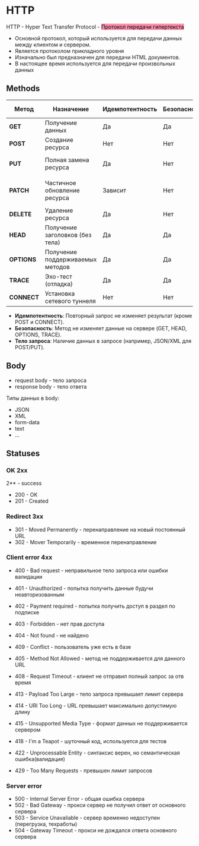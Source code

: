 # HTTP
HTTP - Hyper Text Transfer Protocol - <mark style="background: #FF5582A6;">Протокол передачи гипертекста</mark>
- Основной протокол, который используется для передачи данных между клиентом и сервером.
 - Является протоколом прикладного уровня
 - Изначально был предназначен для передачи HTML документов.
 - В настоящее время используется для передачи произвольных данных

## Methods

| Метод       | Назначение                       | Идемпотентность | Безопасность | Тело запроса | Пример использования                        |
| ----------- | -------------------------------- | --------------- | ------------ | ------------ | ------------------------------------------- |
| **GET**     | Получение данных                 | Да              | Да           | Нет          | `GET /users/123`                            |
| **POST**    | Создание ресурса                 | Нет             | Нет          | Да           | `POST /users` (с JSON-телом)                |
| **PUT**     | Полная замена ресурса            | Да              | Нет          | Да           | `PUT /users/123` (новые данные)             |
| **PATCH**   | Частичное обновление ресурса     | Зависит         | Нет          | Да           | `PATCH /users/123` (только изменяемые поля) |
| **DELETE**  | Удаление ресурса                 | Да              | Нет          | Нет          | `DELETE /users/123`                         |
| **HEAD**    | Получение заголовков (без тела)  | Да              | Да           | Нет          | `HEAD /users/123`                           |
| **OPTIONS** | Получение поддерживаемых методов | Да              | Да           | Нет          | `OPTIONS /users`                            |
| **TRACE**   | Эхо-тест (отладка)               | Да              | Да           | Нет          | Редко используется                          |
| **CONNECT** | Установка сетевого туннеля       | Нет             | Нет          | Да           | Используется для HTTPS-прокси               |



- **Идемпотентность**: Повторный запрос не изменяет результат (кроме POST и CONNECT).
- **Безопасность**: Метод не изменяет данные на сервере (GET, HEAD, OPTIONS, TRACE).
- **Тело запроса**: Наличие данных в запросе (например, JSON/XML для POST/PUT).

## Body
- request body - тело запроса
- response body - тело ответа

Типы данных в body:
- JSON
- XML
- form-data
- text
- ...

## Statuses

### OK 2xx
2** - success
 - 200 - OK
 - 201 - Created
### Redirect 3xx
- 301 - Moved Permanently - перенаправление на новый постоянный URL
- 302 - Mover Temporarily - временное перенаправление
### Client error 4xx
- 400 - Bad request - неправильное тело запроса или ошибки валидации
- 401 - Unauthorized - попытка получить данные будучи неавторизованным
- 402 - Payment required - попытка получить доступ в раздел по подписке
- 403 - Forbidden - нет прав доступа
- 404 - Not found - не найдено
- 409 - Conflict - пользователь уже есть в базе


- 405 - Method Not Allowed - метод не поддерживается для данного URL
- 408 - Request Timeout - клиент не отправил полный запрос за отв время
- 413 - Payload Too Large - тело запроса превышает лимит сервера
- 414 - URI Too Long - URL превышает максимально допустимую длину
- 415 - Unsupported Media Type - формат данных не поддерживается сервером
- 418 - I'm a Teapot - шуточный код, используется для тестов
- 422 - Unprocessable Entity - синтаксис верен, но семантическая ошибка(валидация)
- 429 - Too Many Requests - превышен лимит запросов

### Server error
- 500 - Internal Server Error - общая ошибка сервера
- 502 - Bad Gateway - прокси сервер не получил ответ от основного сервера
- 503 - Service Unavaliable - сервер временно недоступен (перегрузка, техработы)
- 504 - Gateway Timeout - прокси не дождался ответа основного сервера